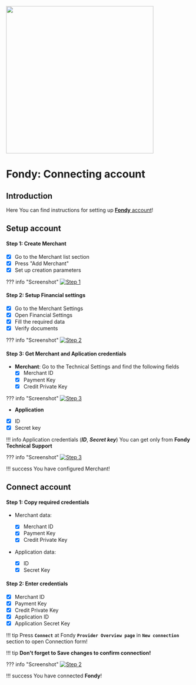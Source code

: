 <img src="https://static.openfintech.io/payment_providers/fondy/logo.svg?w=400" width="400px" >

# Fondy: Connecting account

## Introduction

Here You can find  instructions for setting up <a href="https://portal.fondy.eu/" target="_blank" rel="noopener">**Fondy** account</a>!

## Setup account


#### Step 1: Create Merchant

- [x] Go to the Merchant list section
- [x] Press "Add Merchant"
- [x] Set up creation parameters

??? info "Screenshot"
    [![Step 1](images/fondy-step1.png)](images/fondy-step1.png)

#### Step 2: Setup Financial settings

- [x] Go to the Merchant Settings
- [x] Open Financial Settings
- [x] Fill the required data
- [x] Verify documents

??? info "Screenshot"
    [![Step 2](images/fondy-step2.png)](images/fondy-step2.png)

#### Step 3: Get Merchant and Aplication credentials

- **Merchant**: Go to the Technical Settings and find the following fields
    - [x] Merchant ID
    - [x] Payment Key
    - [x] Credit Private Key

??? info "Screenshot"
    [![Step 3](images/fondy-step3.png)](images/fondy-step3.png)

- **Application**
- [x] ID
- [x] Secret key

!!! info 
    Application credentials (**_ID_**, **_Secret key_**) You can get only from **Fondy Technical Support**

??? info "Screenshot"
    [![Step 3](images/fondy-step4.png)](images/fondy-step4.png)

!!! success
    You have configured Merchant!
    
## Connect account

#### Step 1: Copy required credentials
- Merchant data:

    - [x] Merchant ID
    - [x] Payment Key
    - [x] Credit Private Key

- Application data:
    
    - [x] ID
    - [x] Secret Key

#### Step 2: Enter credentials
   
- [x] Merchant ID
- [x] Payment Key
- [x] Credit Private Key
- [x] Application ID
- [x] Application Secret Key

!!! tip
    Press **```Connect```** at Fondy **```Provider Overview page```** in **```New connection```** section to open Connection form!

!!! tip
    **Don't forget to Save changes to confirm connection!**

??? info "Screenshot"
    [![Step 2](images/fondy-step_connect.png)](images/fondy-step_connect.png)

!!! success
    You have connected **Fondy**!